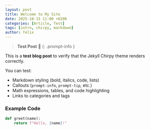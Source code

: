 ```yaml
---
layout: post
title: Welcome to My Site
date: 2025-10-15 11:00 +0200
categories: [Article, Test]
tags: [intro, chirpy, markdown]
author: felix
---
```


> **Test Post** 🧩
{: .prompt-info }

This is a **test blog post** to verify that the Jekyll Chirpy theme renders correctly.

You can test:
- Markdown styling (bold, italics, code, lists)
- Callouts (`prompt-info`, `prompt-tip`, etc.)
- Math expressions, tables, and code highlighting
- Links to categories and tags

### Example Code
```python
def greet(name):
    return f"Hello, {name}!"
```
